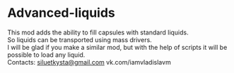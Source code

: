 # Advanced-liquids
This mod adds the ability to fill capsules with standard liquids. <br>
So liquids can be transported using mass drivers.<br>
I will be glad if you make a similar mod, but with the help of scripts it will be possible to load any liquid.<br>
Contacts:
siluetkysta@gmail.com
vk.com/iamvladislavm
